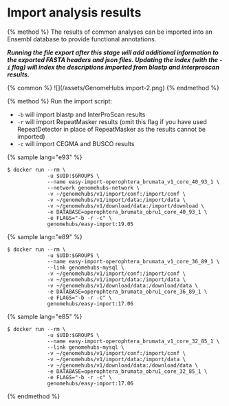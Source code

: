 # Import analysis results

{% method %}
The results of common analyses can be imported into an Ensembl database to provide functional annotations. 

**_Running the file export after this stage will add additional information to the exported FASTA headers and json files. Updating the index (with the `-i` flag) will index the descriptions imported from blastp and interproscan results._**

{% common %}
![](/assets/GenomeHubs import-2.png)
{% endmethod %}


{% method %}
Run the import script:
* `-b` will import blastp and InterProScan results
* `-r` will import RepeatMasker results (omit this flag if you have used RepeatDetector in place of RepeatMasker as the results cannot be imported)
* `-c` will import CEGMA and BUSCO results

{% sample lang="e93" %}

```
$ docker run --rm \
             -u $UID:$GROUPS \
             --name easy-import-operophtera_brumata_v1_core_40_93_1 \
             --network genomehubs-network \
             -v ~/genomehubs/v1/import/conf:/import/conf \
             -v ~/genomehubs/v1/import/data:/import/data \
             -v ~/genomehubs/v1/download/data:/import/download \
             -e DATABASE=operophtera_brumata_obru1_core_40_93_1 \
             -e FLAGS="-b -r -c" \
             genomehubs/easy-import:19.05
```

{% sample lang="e89" %}
```
$ docker run --rm \
             -u $UID:$GROUPS \
             --name easy-import-operophtera_brumata_v1_core_36_89_1 \
             --link genomehubs-mysql \
             -v ~/genomehubs/v1/import/conf:/import/conf \
             -v ~/genomehubs/v1/import/data:/import/data \
             -v ~/genomehubs/v1/download/data:/download/data \
             -e DATABASE=operophtera_brumata_obru1_core_36_89_1 \
             -e FLAGS="-b -r -c" \
             genomehubs/easy-import:17.06
```

{% sample lang="e85" %}
```
$ docker run --rm \
             -u $UID:$GROUPS \
             --name easy-import-operophtera_brumata_v1_core_32_85_1 \
             --link genomehubs-mysql \
             -v ~/genomehubs/v1/import/conf:/import/conf \
             -v ~/genomehubs/v1/import/data:/import/data \
             -v ~/genomehubs/v1/download/data:/download/data \
             -e DATABASE=operophtera_brumata_obru1_core_32_85_1 \
             -e FLAGS="-b -r -c" \
             genomehubs/easy-import:17.06
```
{% endmethod %}


